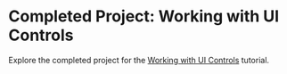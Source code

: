 # Completed Project: Working with UI Controls

Explore the completed project for the [Working with UI Controls](https://developer.apple.com/tutorials/swiftui/working-with-ui-controls) tutorial.